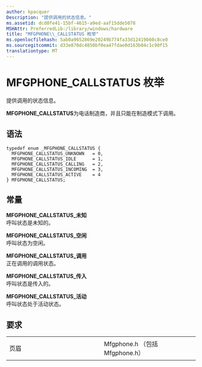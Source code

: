 ```yaml
---
author: kpacquer
Description: "提供调用的状态信息。"
ms.assetid: dcd0fe41-15bf-4615-a9ed-aaf15dde5078
MSHAttr: PreferredLib:/library/windows/hardware
title: "MFGPHONE\\_CALLSTATUS 枚举"
ms.openlocfilehash: 5ab0a9652869e20249b774fa33d12419b60c8ce0
ms.sourcegitcommit: d33e870dc4850bf0ea47fdae0d163b04c1c90f15
translationtype: MT
---
```

# <a name="mfgphonecallstatus-enumeration"></a>MFGPHONE\_CALLSTATUS 枚举


提供调用的状态信息。

**MFGPHONE\_CALLSTATUS**为电话制造商，并且只能在制造模式下调用。

<a name="syntax"></a>语法
------

```ManagedCPlusPlus
typedef enum _MFGPHONE_CALLSTATUS { 
  MFGPHONE_CALLSTATUS_UNKNOWN   = 0,
  MFGPHONE_CALLSTATUS_IDLE      = 1,
  MFGPHONE_CALLSTATUS_CALLING   = 2,
  MFGPHONE_CALLSTATUS_INCOMING  = 3,
  MFGPHONE_CALLSTATUS_ACTIVE    = 4
} MFGPHONE_CALLSTATUS;
```

<a name="constants"></a>常量
---------

<span id="MFGPHONE_CALLSTATUS_UNKNOWN_"></span><span id="mfgphone_callstatus_unknown_"></span>**MFGPHONE\_CALLSTATUS\_未知**   
呼叫状态是未知的。

<span id="MFGPHONE_CALLSTATUS_IDLE"></span><span id="mfgphone_callstatus_idle"></span>**MFGPHONE\_CALLSTATUS\_空闲**  
呼叫状态为空闲。

<span id="MFGPHONE_CALLSTATUS_CALLING"></span><span id="mfgphone_callstatus_calling"></span>**MFGPHONE\_CALLSTATUS\_调用**  
正在调用的调用状态。

<span id="MFGPHONE_CALLSTATUS_INCOMING"></span><span id="mfgphone_callstatus_incoming"></span>**MFGPHONE\_CALLSTATUS\_传入**  
呼叫状态是传入的。

<span id="MFGPHONE_CALLSTATUS_ACTIVE"></span><span id="mfgphone_callstatus_active"></span>**MFGPHONE\_CALLSTATUS\_活动**  
呼叫状态处于活动状态。

<a name="requirements"></a>要求
------------

<table>
<colgroup>
<col width="50%" />
<col width="50%" />
</colgroup>
<tbody>
<tr class="odd">
<td align="left"><p>页眉</p></td>
<td align="left">Mfgphone.h （包括 Mfgphone.h）</td>
</tr>
</tbody>
</table>

 

 





